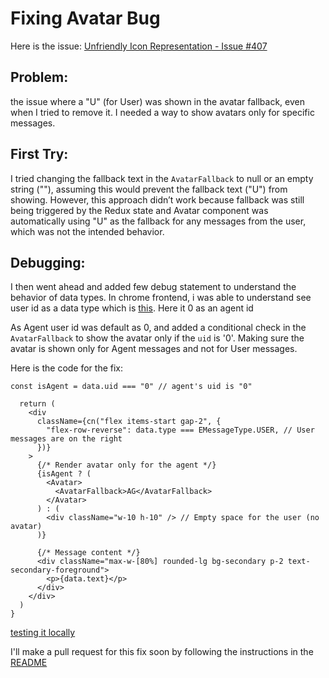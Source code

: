 # Fixing Avatar Bug

Here is the issue: [Unfriendly Icon Representation - Issue #407](https://github.com/TEN-framework/TEN-Agent/issues/407)
## Problem:
the issue where a "U" (for User) was  shown in the avatar fallback, even when I tried to remove it. I needed a way to show avatars only for specific messages.

## First Try:
I tried changing the fallback text in the `AvatarFallback` to null or an empty string (""), assuming this would prevent the fallback text ("U") from showing. However, this approach didn’t work because fallback was still being triggered by the Redux state and Avatar component was automatically using "U" as the fallback for any messages from the user, which was not the intended behavior.

## Debugging:

I then went ahead and added few debug statement to understand the behavior of data types. In chrome frontend, i was able to understand see user id as a data type which is [this]([https://ibb.co/9YV64qL](https://ibb.co/nLMqjqf)). Here it 0 as an agent id

As Agent  user id was default as 0, and added a conditional check in the `AvatarFallback` to show the avatar only if the `uid` is '0'. Making sure the avatar is shown only for Agent messages and not for User messages.

Here is the code for the fix:

```
const isAgent = data.uid === "0" // agent's uid is "0"

  return (
    <div
      className={cn("flex items-start gap-2", {
        "flex-row-reverse": data.type === EMessageType.USER, // User messages are on the right
      })}
    >
      {/* Render avatar only for the agent */}
      {isAgent ? (
        <Avatar>
          <AvatarFallback>AG</AvatarFallback>
        </Avatar>
      ) : (
        <div className="w-10 h-10" /> // Empty space for the user (no avatar)
      )}

      {/* Message content */}
      <div className="max-w-[80%] rounded-lg bg-secondary p-2 text-secondary-foreground">
        <p>{data.text}</p>
      </div>
    </div>
  )
}
```

[testing it locally](https://ibb.co/bNjZCdJ)

I'll make a pull request for this fix soon by following the instructions in the [README](https://github.com/TEN-framework/TEN-Agent/blob/main/README.md)
